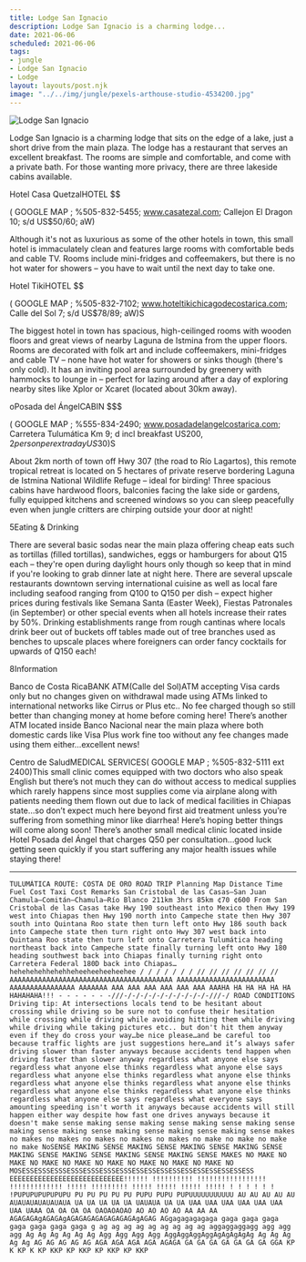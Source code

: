 ```yaml
---
title: Lodge San Ignacio
description: Lodge San Ignacio is a charming lodge...
date: 2021-06-06
scheduled: 2021-06-06
tags:
- jungle
- Lodge San Ignacio
- Lodge
layout: layouts/post.njk
image: "../../img/jungle/pexels-arthouse-studio-4534200.jpg"
---
```


![Lodge San Ignacio](../../img/jungle/pexels-arthouse-studio-4534200.jpg)

Lodge San Ignacio is a charming lodge that sits on the edge of a lake, just a short drive from the main plaza. The lodge has a restaurant that serves an excellent breakfast. The rooms are simple and comfortable, and come with a private bath. For those wanting more privacy, there are three lakeside cabins available.

Hotel Casa QuetzalHOTEL $$

( GOOGLE MAP ; %505-832-5455; www.casatezal.com; Callejon El Dragon 10; s/d US$50/60; aW)

Although it's not as luxurious as some of the other hotels in town, this small hotel is immaculately clean and features large rooms with comfortable beds and cable TV. Rooms include mini-fridges and coffeemakers, but there is no hot water for showers – you have to wait until the next day to take one.


Hotel TikiHOTEL $$

( GOOGLE MAP ; %505-832-7102; www.hoteltikichicagodecostarica.com; Calle del Sol 7; s/d US$78/89; aW)S

The biggest hotel in town has spacious, high-ceilinged rooms with wooden floors and great views of nearby Laguna de Istmina from the upper floors. Rooms are decorated with folk art and include coffeemakers, mini-fridges and cable TV – none have hot water for showers or sinks though (there's only cold). It has an inviting pool area surrounded by greenery with hammocks to lounge in – perfect for lazing around after a day of exploring nearby sites like Xplor or Xcaret (located about 30km away).


oPosada del ÁngelCABIN $$$

( GOOGLE MAP ; %555-834-2490; www.posadadelangelcostarica.com; Carretera Tulumática Km 9; d incl breakfast US$200, 2 person per extra day US$30)S

About 2km north of town off Hwy 307 (the road to Río Lagartos), this remote tropical retreat is located on 5 hectares of private reserve bordering Laguna de Istmina National Wildlife Refuge – ideal for birding! Three spacious cabins have hardwood floors, balconies facing the lake side or gardens, fully equipped kitchens and screened windows so you can sleep peacefully even when jungle critters are chirping outside your door at night!


5Eating & Drinking


There are several basic sodas near the main plaza offering cheap eats such as tortillas (filled tortillas), sandwiches, eggs or hamburgers for about Q15 each – they're open during daylight hours only though so keep that in mind if you're looking to grab dinner late at night here. There are several upscale restaurants downtown serving international cuisine as well as local fare including seafood ranging from Q100 to Q150 per dish – expect higher prices during festivals like Semana Santa (Easter Week), Fiestas Patronales (in September) or other special events when all hotels increase their rates by 50%. Drinking establishments range from rough cantinas where locals drink beer out of buckets off tables made out of tree branches used as benches to upscale places where foreigners can order fancy cocktails for upwards of Q150 each!


8Information


Banco de Costa RicaBANK ATM(Calle del Sol)ATM accepting Visa cards only but no changes given on withdrawal made using ATMs linked to international networks like Cirrus or Plus etc.. No fee charged though so still better than changing money at home before coming here! There’s another ATM located inside Banco Nacional near the main plaza where both domestic cards like Visa Plus work fine too without any fee changes made using them either…excellent news!


Centro de SaludMEDICAL SERVICES( GOOGLE MAP ; %505-832-5111 ext 2400)This small clinic comes equipped with two doctors who also speak English but there’s not much they can do without access to medical supplies which rarely happens since most supplies come via airplane along with patients needing them flown out due to lack of medical facilities in Chiapas state…so don’t expect much here beyond first aid treatment unless you’re suffering from something minor like diarrhea! Here’s hoping better things will come along soon! There’s another small medical clinic located inside Hotel Posada del Ángel that charges Q50 per consultation…good luck getting seen quickly if you start suffering any major health issues while staying there!

* * *

	TULUMÁTICA ROUTE: COSTA DE ORO ROAD TRIP Planning Map Distance Time Fuel Cost Taxi Cost Remarks San Cristobal de las Casas–San Juan Chamula–Comitán–Chamula–Río Blanco 211km 3hrs 85km ¢70 ¢600 From San Cristobal de las Casas take Hwy 190 southeast into Mexico then Hwy 199 west into Chiapas then Hwy 190 north into Campeche state then Hwy 307 south into Quintana Roo state then turn left onto Hwy 186 south back into Campeche state then turn right onto Hwy 307 west back into Quintana Roo state then turn left onto Carretera Tulumática heading northeast back into Campeche state finally turning left onto Hwy 180 heading southwest back into Chiapas finally turning right onto Carretera Federal 180D back into Chiapas…hehehehehhehehheheeheeheeheehee / / / / / / / // // // // // // // AAAAAAAAAAAAAAAAAAAAAAAAAAAAAAAAAAAAAAAA AAAAAAAAAAAAAAAAAAAAAAAA AAAAAAAAAAAAAAAA AAAAAAA AAA AAA AAA AAA AAA AAA AAAHA HA HA HA HA HA HAHAHAHA!!! - - - - - - -///-/-/-/-/-/-/-/-/-/-/-///-/ ROAD CONDITIONS Driving tip: At intersections locals tend to be hesitant about crossing while driving so be sure not to confuse their hesitation while crossing while driving while avoiding hitting them while driving while driving while taking pictures etc.. but don't hit them anyway even if they do cross your way…be nice please…and be careful too because traffic lights are just suggestions here…and it’s always safer driving slower than faster anyways because accidents tend happen when driving faster than slower anyway regardless what anyone else says regardless what anyone else thinks regardless what anyone else says regardless what anyone else thinks regardless what anyone else thinks regardless what anyone else thinks regardless what anyone else thinks regardless what anyone else thinks regardless what anyone else thinks regardless what anyone else says regardless what everyone says amounting speeding isn't worth it anyways because accidents will still happen either way despite how fast one drives anyways because it doesn't make sense making sense making sense making sense making sense making sense making sense making sense making sense making sense makes no makes no makes no makes no makes no makes no make no make no make no make NoSENSE MAKING SENSE MAKING SENSE MAKING SENSE MAKING SENSE MAKING SENSE MAKING SENSE MAKING SENSE MAKING SENSE MAKES NO MAKE NO MAKE NO MAKE NO MAKE NO MAKE NO MAKE NO MAKE NO MAKE NO MOSESSESSSESSSESSSESSSESSSESSSESSESSESSESSESSESSESSESSESSESS EEEEEEEEEEEEEEEEEEEEEEEEEEEE!!!!!! !!!!!!!!!! !!!!!!!!!!!!!!!!! !!!!!!!!!!!!! !!!!! !!!!!!!!! !!!!! !!!!! !!!!! !!!!! ! ! ! ! ! ! !PUPUPUPUPUPUPU PU PU PU PU PU PUPU PUPU PUPUUUUUUUUUUU AU AU AU AU AU AUAUAUAUAUAUAUA UA UA UA UA UA UAUAUA UA UA UAA UAA UAA UAA UAA UAA UAA UAAA OA OA OA OA OAOAOAOAO AO AO AO AO AA AA AA AGAGAGAgAGAGAgAGAGAGAGAGAGAGAGAgAGAG AGgagagagagaga gaga gaga gaga gaga gaga gaga gaga g ag ag ag ag ag ag ag ag ag aggaggaggagg agg agg agg Ag Ag Ag Ag Ag Ag Agg Agg Agg Agg AggAggAggAggAgAgAgAgAg Ag Ag Ag Ag Ag AG AG AG AG AG AGA AGA AGA AGA AGAGA GA GA GA GA GA GA GA GGA KP K KP K KP KKP KP KKP KP KKP KP KKP